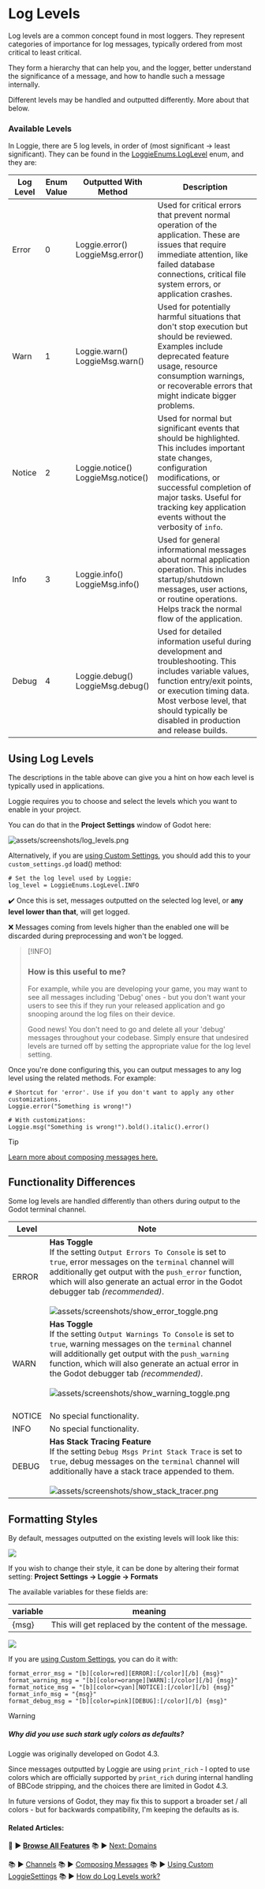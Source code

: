 # Log Levels

Log levels are a common concept found in most loggers.
They represent categories of importance for log messages, typically ordered from most critical to least critical. 

They form a hierarchy that can help you, and the logger, better understand the significance of a message, and how to handle such a message internally.

Different levels may be handled and outputted differently. More about that below.

### Available Levels

In Loggie, there are 5 log levels, in order of (most significant -> least significant).
They can be found in the [LoggieEnums.LogLevel](addons/loggie/tools/loggie_enums.gd) enum, and they are:

| Log Level | Enum Value | Outputted With Method                 | Description                                                                                                                                                                                                                                                 |
| --------- | ---------- | ------------------------------------- | ----------------------------------------------------------------------------------------------------------------------------------------------------------------------------------------------------------------------------------------------------------- |
| Error     | 0          | Loggie.error()<br>LoggieMsg.error()   | Used for critical errors that prevent normal operation of the application. These are issues that require immediate attention, like failed database connections, critical file system errors, or application crashes.                                        |
| Warn      | 1          | Loggie.warn()<br>LoggieMsg.warn()     | Used for potentially harmful situations that don't stop execution but should be reviewed. Examples include deprecated feature usage, resource consumption warnings, or recoverable errors that might indicate bigger problems.                              |
| Notice    | 2          | Loggie.notice()<br>LoggieMsg.notice() | Used for normal but significant events that should be highlighted. This includes important state changes, configuration modifications, or successful completion of major tasks. Useful for tracking key application events without the verbosity of `info`. |
| Info      | 3          | Loggie.info()<br>LoggieMsg.info()     | Used for general informational messages about normal application operation. This includes startup/shutdown messages, user actions, or routine operations. Helps track the normal flow of the application.                                                   |
| Debug     | 4          | Loggie.debug()<br>LoggieMsg.debug()   | Used for detailed information useful during development and troubleshooting. This includes variable values, function entry/exit points, or execution timing data. Most verbose level, that should typically be disabled in production and release builds.   |

## Using Log Levels

The descriptions in the table above can give you a hint on how each level is typically used in applications.

Loggie requires you to choose and select the levels which you want to enable in your project.

You can do that in the **Project Settings** window of Godot here:

![assets/screenshots/log_levels.png](assets/screenshots/log_levels.png)

Alternatively, if you are [using Custom Settings](docs/customization/CUSTOM_SETTINGS.md), you should add this to your `custom_settings.gd` load() method:

```gdscript
# Set the log level used by Loggie:
log_level = LoggieEnums.LogLevel.INFO
```

✔️ Once this is set, messages outputted on the selected log level, or **any level lower than that**, will get logged.

❌ Messages coming from levels higher than the enabled one will be discarded during preprocessing and won't be logged.

>[!INFO]
>### How is this useful to me?
>For example, while you are developing your game, you may want to see all messages including 'Debug' ones - but you don't want your users to see this if they run your released application and go snooping around the log files on their device.
>
>Good news! You don't need to go and delete all your 'debug' messages throughout your codebase. Simply ensure that undesired levels are turned off by setting the appropriate value for the log level setting.

Once you're done configuring this, you can output messages to any log level using the related methods. For example:

```gdscript
# Shortcut for 'error'. Use if you don't want to apply any other customizations.
Loggie.error("Something is wrong!")

# With customizations:
Loggie.msg("Something is wrong!").bold().italic().error()
```

> [!TIP]
> [Learn more about composing messages here.](COMPOSE_AND_OUTPUT_MESSAGES)
## Functionality Differences

Some log levels are handled differently than others during output to the Godot terminal channel.

| Level  | Note                                                                                                                                                                                                                                                                                                                                                                                   |     |
| ------ | -------------------------------------------------------------------------------------------------------------------------------------------------------------------------------------------------------------------------------------------------------------------------------------------------------------------------------------------------------------------------------------- | --- |
| ERROR  | **Has Toggle**<br>If the setting `Output Errors To Console` is set to `true`, error messages on the `terminal` channel will additionally get output with the `push_error` function, which will also generate an actual error in the Godot debugger tab *(recommended)*.<br><br>![assets/screenshots/show_error_toggle.png](assets/screenshots/show_error_toggle.png)<br>               |     |
| WARN   | **Has Toggle**<br>If the setting `Output Warnings To Console` is set to `true`, warning messages on the `terminal` channel will additionally get output with the `push_warning` function, which will also generate an actual error in the Godot debugger tab *(recommended)*.<br><br>![assets/screenshots/show_warning_toggle.png](assets/screenshots/show_warning_toggle.png)<br><br> |     |
| NOTICE | No special functionality.                                                                                                                                                                                                                                                                                                                                                              |     |
| INFO   | No special functionality.                                                                                                                                                                                                                                                                                                                                                              |     |
| DEBUG  | **Has Stack Tracing Feature**<br>If the setting `Debug Msgs Print Stack Trace` is set to `true`, debug messages on the `terminal` channel will additionally have a stack trace appended to them.<br><br>![assets/screenshots/show_stack_tracer.png](assets/screenshots/show_stack_tracer.png)<br>                                                                                      |     |
## Formatting Styles

By default, messages outputted on the existing levels will look like this:

![](assets/screenshots/log_level_stylings.png)

If you wish to change their style, it can be done by altering their format setting:
**Project Settings -> Loggie -> Formats**

The available variables for these fields are:

| variable | meaning                                               |
| -------- | ----------------------------------------------------- |
| {msg}    | This will get replaced by the content of the message. |

![](assets/screenshots/log_level_formats.png)

If you are [using Custom Settings](docs/customization/CUSTOM_SETTINGS.md), you can do it with:

```gdscript
format_error_msg = "[b][color=red][ERROR]:[/color][/b] {msg}"
format_warning_msg = "[b][color=orange][WARN]:[/color][/b] {msg}"
format_notice_msg = "[b][color=cyan][NOTICE]:[/color][/b] {msg}"
format_info_msg = "{msg}"
format_debug_msg = "[b][color=pink][DEBUG]:[/color][/b] {msg}"
```

>[!WARNING]
>##### Why did you use such stark ugly colors as defaults?
>
>Loggie was originally developed on Godot 4.3.
>
>Since messages outputted by Loggie are using `print_rich` - I opted to use colors which are officially supported by `print_rich` during internal handling of BBCode stripping, and the choices there are limited in Godot 4.3.
>
>In future versions of Godot, they may fix this to support a broader set / all colors - but for backwards compatibility, I'm keeping the defaults as is.

#### Related Articles:
👀 **► [Browse All Features](docs/ALL_FEATURES.md)**  📚 ► [Next: Domains](docs/features/DOMAINS.md)

📚 ► [Channels](docs/features/CHANNELS.md)
📚 ► [Composing Messages](docs/features/COMPOSE_AND_OUTPUT_MESSAGES.md)
📚 ► [Using Custom LoggieSettings](docs/customization/CUSTOM_SETTINGS.md)
📚 ► [How do Log Levels work?](docs/features/LOG_LEVELS.md)